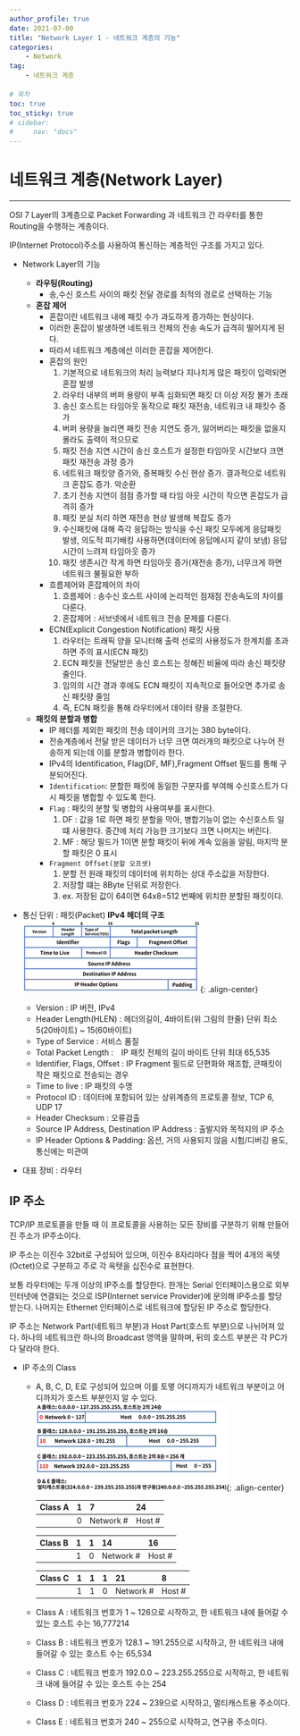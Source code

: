 ```yaml
---
author_profile: true
date: 2021-07-00
title: "Network Layer 1 - 네트워크 계층의 기능"
categories: 
    - Network
tag: 
    - 네트워크 계층

# 목차
toc: true  
toc_sticky: true 
# sidebar:
#     nav: "docs"
---
```


# 네트워크 계층(Network Layer)

---

OSI 7 Layer의 3계층으로 Packet Forwarding 과 네트워크 간 라우터를 통한 Routing을 수행하는 계층이다.

IP(Internet Protocol)주소를 사용하여 통신하는 계층적인 구조를 가지고 있다. 


- Network Layer의 기능
    - **라우팅(Routing)** 
        - 송,수신 호스트 사이의 패킷 전달 경로를 최적의 경로로 선택하는 기능
    - **혼잡 제어**
        - 혼잡이란 네트워크 내에 패킷 수가 과도하게 증가하는 현상이다.
        - 이러한 혼잡이 발생하면 네트워크 전체의 전송 속도가 급격히 떨어지게 된다.
        - 따라서 네트워크 계층에선 이러한 혼잡을 제어한다.
        - 혼잡의 원인
            1. 기본적으로 네트워크의 처리 능력보다 지나치게 많은 패킷이 입력되면 혼잡 발생
		    2. 라우터 내부의 버퍼 용량이 부족 심화되면 패킷 더 이상 저장 불가 초래
		    3. 송신 호스트는 타임아웃 동작으로 패킷 재전송, 네트워크 내 패킷수 증가
		    4. 버퍼 용량을 늘리면 패킷 전송 지연도 증가, 잃어버리는 패킷을 없을지 몰라도 출력이 적으므로
		    5. 패킷 전송 지연 시간이 송신 호스트가 설정한 타임아웃 시간보다 크면 패킷 재전송 과정 증가
		    6. 네트워크 패킷양 증가와, 중복패킷 수신 현상 증가. 결과적으로 네트워크 혼잡도 증가. 악순환
		    7. 초기 전송 지연이 점점 증가할 때 타임 아웃 시간이 작으면 혼잡도가 급격히 증가
		    8. 패킷 분실 처리 하면 재전송 현상 발생해 복잡도 증가
		    9. 수신패킷에 대해 즉각 응답하는 방식을 수신 패킷 모두에게 응답패킷 발생, 의도적 피기배킹 사용하면(데이터에 응답메시지 같이 보냄) 응답 시간이 느려져 타임아웃 증가
		    10. 패킷 생존시간 작게 하면 타임아웃 증가(재전송 증가), 너무크게 하면 네트워크 불필요한 부하
        - 흐름제어와 혼잡제어의 차이
            1. 흐름제어 : 송수신 호스트 사이에 논리적인 점재점 전송속도의 차이를 다룬다.
            2. 혼잡제어 : 서브넷에서 네트워크 전송 문제를 다룬다.
        - ECN(Explicit Congestion Notification) 패킷 사용
            1. 라우터는 트래픽 양을 모니터해 출력 선로의 사용정도가 한계치를 초과하면 주의 표시(ECN 패킷)
            2. ECN 패킷을 전달받은 송신 호스트는 정해진 비율에 따라 송신 패킷량 줄인다.
            3. 임의의 시간 경과 후에도 ECN 패킷이 지속적으로 들어오면 추가로 송신 패킷량 줄임
            4. 즉, ECN 패킷을 통해 라우터에서 데이터 량을 조절한다.
    - **패킷의 분할과 병합**
        - IP 헤더를 제외한 패킷의 전송 데이커의 크기는 380 byte이다.
        - 전송계층에서 전달 받은 데이터가 너무 크면 여러개의 패킷으로 나누어 전송하게 되는데 이를 분할과 병합이라 한다.
        - IPv4의 Identification, Flag(DF, MF),Fragment Offset 필드를 통해 구분되어진다.
        - `Identification`: 분할한 패킷에 동일한 구분자를 부여해 수신호스트가 다시 패킷을 병합할 수 있도록 한다.
        - `Flag` : 패킷의 분할 및 병합의 사용여부를 표시한다.
            1. DF : 값을 1로 하면 패킷 분할을 막아, 병합기능이 없는 수신호스트 일떄 사용한다. 중간에 처리 가능한 크기보다 크면 나머지는 버린다.
            2. MF : 해당 필드가 1이면 분할 패킷이 뒤에 계속 있음을 알림, 마지막 분할 패킷은 0 표시
        - `Fragment Offset(분할 오프셋)` 
            1. 분할 전 원래 패킷의 데이터에 위치하는 상대 주소값을 저장한다. 
            2. 저장할 떄는 8Byte 단위로 저장한다.
            3. ex. 저장된 값이 64이면 64x8=512 번째에 위치한 분할된 패킷이다.
    
- 통신 단위 : 패킷(Packet)
**IPv4 헤더의 구조**
![IPv4 헤더 구조](/assets/images/NET_IPv4.PNG){: .align-center}
    - Version : IP 버전, IPv4
	- Header Length(HLEN) : 헤더의길이, 4바이트(위 그림의 한줄) 단위 최소 5(20바이트) ~ 15(60바이트)
	- Type of Service : 서비스 품질
	- Total Packet Length :　IP 패킷 전체의 길이 바이트 단위 최대 65,535
	- Identifier, Flags, Offset : IP Fragment 필드로 단편화와 재조합, 큰패킷이 작은 패킷으로 전송되는 경우
	- Time to live : IP 패킷의 수명
	- Protocol ID : 데이터에 포함되어 있는 상위계층의 프로토콜 정보, TCP 6, UDP 17
	- Header Checksum : 오류검출
	- Source IP Address, Destination IP Address : 출발지와 목적지의 IP 주소
	- IP Header Options & Padding: 옵션, 거의 사용되지 않음 시험/디버깅 용도, 통신에는 미관여
- 대표 장비 : 라우터


## IP 주소

TCP/IP 프로토콜을 만들 때 이 프로토콜을 사용하는 모든 장비를 구분하기 위해 만들어진 주소가 IP주소이다. 


IP 주소는 이진수 32bit로 구성되어 있으며, 이진수 8자리마다 점을 찍어 4개의 옥텟(Octet)으로 구분하고 주로 각 옥텟을 십진수로 표현한다.


보통 라우터에는 두개 이상의 IP주소를 할당한다. 한개는 Serial 인터페이스용으로 외부 인터넷에 연결되는 것으로 ISP(Internet service Provider)에 문의해 IP주소를 할당 받는다. 나머지는 Ethernet 인터페이스로 네트워크에 할당된 IP 주소로 할당한다.


IP 주소는 Network Part(네트워크 부분)과 Host Part(호스트 부분)으로 나뉘어져 있다. 하나의 네트워크란 하나의 Broadcast 영역을 말하며, 뒤의 호스트 부분은 각 PC가 다 달라야 한다.


- IP 주소의 Class
    - A, B, C, D, E로 구성되어 있으며 이를 토앻 어디까지가 네트워크 부분이고 어디까지가 호스트 부분인지 알 수 있다.
    ![IP Class](/assets/images/NET_IP_Class.PNG){: .align-center}
    
        |Class A|1|7|24|
        |-|-|-|-|
        ||0|Network #|Host #|

        |Class B|1|1|14|16|
        |-|-|-|-|-|
        ||1|0|Network #|Host #|


        |Class C|1|1|1|21|8|
        |-|-|-|-|-|-|
        ||1|1|0|Network #|Host #|
    
    - Class A : 네트워크 번호가 1 ~ 126으로 시작하고, 한 네트워크 내에 들어갈 수 있는 호스트 수는 16,777214
    - Class B : 네트워크 번호가 128.1 ~ 191.255으로 시작하고, 한 네트워크 내에 들어갈 수 있는 호스트 수는 65,534
    - Class C : 네트워크 번호가 192.0.0 ~ 223.255.255으로 시작하고, 한 네트워크 내에 들어갈 수 있는 호스트 수는 254
    - Class D : 네트워크 번호가 224 ~ 239으로 시작하고, 멀티캐스트용 주소이다.
    - Class E : 네트워크 번호가 240 ~ 255으로 시작하고, 연구용 주소이다.
